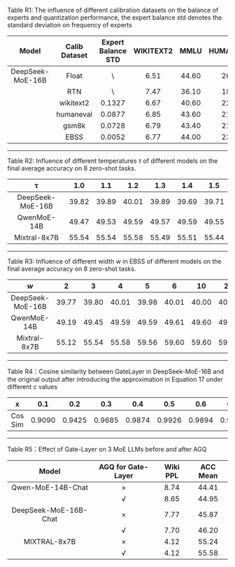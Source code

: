 Table R1: The influence of different calibration datasets on the balance of experts and quantization performance, the expert balance std denotes the standard deviation on frequency of experts

| Model | Calib Dataset | Expert Balance STD  | WIKITEXT2 | MMLU | HUMANEVAL | GSM8K | Accuracy AVG | 
| :--------------: | :---: | :---: | :---: | :---: | :---: | :---: | :---: |
| DeepSeek-MoE-16B | Float |   \  | 6.51 | 44.60 | 26.83 | 20.16 | 30.53 |
|                  | RTN   |   \  | 7.47 | 36.10 | 18.90 | 10.54 | 21.84 | 
|                  | wikitext2 | 0.1327 | 6.67 | 40.60 | 22.56 | 19.18 | 27.45 |
|                  | humaneval | 0.0877 | 6.85 | 43.60 | 21.34 | 15.39 | 26.79 |
|                  | gsm8k     | 0.0728 | 6.79 | 43.40 | 21.95 | 18.59 | 27.98 |
|                  | EBSS      | 0.0052 | 6.77 | 44.00 | 23.78 | 18.19 | 28.65 |


---

Table R2: Influence of different temperatures $\tau$ of different models on the final average accuracy on 8 zero-shot tasks.

|        τ         |  1.0  |  1.1  |  1.2  |  1.3  |  1.4  |  1.5  |
| :--------------: | :---: | :---: | :---: | :---: | :---: | :---: |
| DeepSeek-MoE-16B | 39.82 | 39.89 | 40.01 | 39.89 | 39.69 | 39.71 |
|   QwenMoE-14B    | 49.47 | 49.53 | 49.59 | 49.57 | 49.59 | 49.55 |
|   Mixtral-8x7B   | 55.54 | 55.54 | 55.58 | 55.49 | 55.51 | 55.44 |

---

Table R3: Influence of different width $w$ in EBSS of different models on the final average accuracy on 8 zero-shot tasks.

|       $w$        |   2   |   3   |   4   |   5   |   6   |  10   | 20    |
| :--------------: | :---: | :---: | :---: | :---: | :---: | :---: | ----- |
| DeepSeek-MoE-16B | 39.77 | 39.80 | 40.01 | 39.98 | 40.01 | 40.00 | 40.10 |
|   QwenMoE-14B    | 49.19 | 49.45 | 49.59 | 49.59 | 49.61 | 49.60 | 49.63 |
|   Mixtral-8x7B   | 55.12 | 55.54 | 55.58 | 59.56 | 59.60 | 59.60 | 59.64 |

---

Table R4：Cosine similarity between GateLayer in DeepSeek-MoE-16B and the original output after introducing the approximation in Equation 17 under different c values

|    x    |  0.1   |  0.2   |  0.3   |  0.4   |  0.5   |  0.6   |  0.7   |  0.8   |  0.9   |
| :-----: | :----: | :----: | :----: | :----: | :----: | :----: | :----: | :----: | :----: |
| Cos Sim | 0.9090 | 0.9425 | 0.9685 | 0.9874 | 0.9926 | 0.9894 | 0.9949 | 0.9980 | 0.9996 |

---

Table R5：Effect of Gate-Layer on 3 MoE LLMs before and after AGQ

|         Model         | AGQ for Gate-Layer | Wiki PPL | ACC Mean |
| :-------------------: | :----------------: | :------: | :------: |
|   Qwen-MoE-14B-Chat   |         ×          |   8.74   |  44.41   |
|                       |         √          |   8.65   |  44.95   |
| DeepSeek-MoE-16B-Chat |         ×          |   7.77   |  45.87   |
|                       |         √          |   7.70   |  46.20   |
|     MIXTRAL-8x7B      |         ×          |   4.12   |  55.24   |
|                       |         √          |   4.12   |  55.58   |
